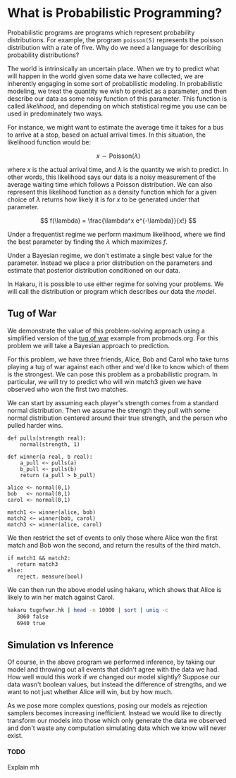 # What is Probabilistic Programming?

Probabilistic programs are programs which represent probability
distributions. For example, the program `poisson(5)` represents the
poisson distribution with a rate of five. Why do we need a
language for describing probability distributions?

The world is intrinsically an uncertain place. When we try to predict
what will happen in the world given some data we have collected, we
are inherently engaging in some sort of probabilistic modeling. In
probabilistic modeling, we treat the quantity we wish to predict as a
parameter, and then describe our data as some noisy function of this
parameter. This function is called *likelihood*, and depending on which
statistical regime you use can be used in predominately two ways.

For instance, we might want to estimate the average time it takes for
a bus to arrive at a stop, based on actual arrival times. In this situation,
the likelihood function would be:

$$ x \sim \text{Poisson}(\lambda) $$

where $x$ is the actual arrival time, and $\lambda$ is the quantity we
wish to predict. In other words, this likelihood says our data is a
noisy measurement of the average waiting time which follows a Poisson
distribution. We can also represent this likelihood function as a
density function which for a given choice of $\lambda$ returns how
likely it is for $x$ to be generated under that parameter.

$$ f(\lambda) = \frac{\lambda^x e^{-\lambda}}{x!} $$

Under a frequentist regime we perform maximum likelihood, where we find
the best parameter by finding the $\lambda$ which maximizes $f$.

Under a Bayesian regime, we don't estimate a single best value for the
parameter. Instead we place a prior distribution on the parameters and
estimate that posterior distribution conditioned on our data.

In Hakaru, it is possible to use either regime for solving your
problems.  We will call the distribution or program which describes
our data the *model*.

## Tug of War

We demonstrate the value of this problem-solving approach using a
simplified version of the
[tug of war](https://probmods.org/generative-models.html#example-bayesian-tug-of-war)
example from probmods.org. For this problem we will take a Bayesian
approach to prediction.

For this problem, we have three friends, Alice, Bob and Carol who take
turns playing a tug of war against each other and we'd like to know
which of them is the strongest. We can pose this problem as a
probabilistic program. In particular, we will try to predict who will
win match3 given we have observed who won the first two matches.

We can start by assuming each player's strength comes from a standard
normal distribution. Then we assume the strength they pull with some
normal distribution centered around their true strength, and the
person who pulled harder wins.

````nohighlight
def pulls(strength real):
    normal(strength, 1)

def winner(a real, b real):
	a_pull <~ pulls(a)
	b_pull <~ pulls(b)
	return (a_pull > b_pull)

alice <~ normal(0,1)
bob   <~ normal(0,1)
carol <~ normal(0,1)

match1 <~ winner(alice, bob)
match2 <~ winner(bob, carol)
match3 <~ winner(alice, carol)
````

We then restrict the set of events to only those where Alice won the
first match and Bob won the second, and return the results of the
third match.

````nohighlight
if match1 && match2:
   return match3
else:
   reject. measure(bool)
````

We can then run the above model using hakaru, which shows that Alice
is likely to win her match against Carol.

````bash
hakaru tugofwar.hk | head -n 10000 | sort | uniq -c
   3060 false
   6940 true
````

## Simulation vs Inference

Of course, in the above program we performed inference, by taking
our model and throwing out all events that didn't agree with
the data we had. How well would this work if we changed our
model slightly? Suppose our data wasn't boolean values, but instead
the difference of strengths, and we want to not just whether Alice
will win, but by how much.

As we pose more complex questions, posing our models as rejection
samplers becomes increasing inefficient. Instead we would like to
directly transform our models into those which only generate the
data we observed and don't waste any computation simulating data
which we know will never exist.

<div class="panel panel-warning">
    <div class="panel-heading">
        <h4 class="panel-title">TODO</h4>
	</div>
	<div class="panel-body">
        Explain mh
	</div>
</div>

